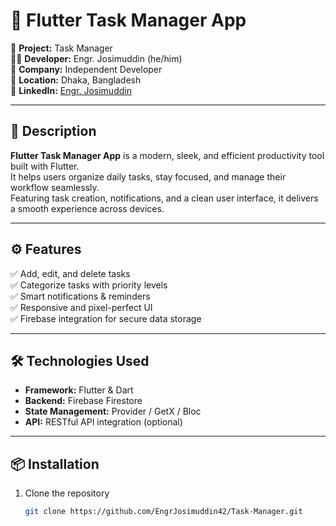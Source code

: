 # 🧭 Flutter Task Manager App

🚀 **Project:** Task Manager  
👨‍💻 **Developer:** Engr. Josimuddin (he/him)  
🏢 **Company:** Independent Developer  
📍 **Location:** Dhaka, Bangladesh  
🔗 **LinkedIn:** [Engr. Josimuddin](https://www.linkedin.com/in/engrjosimuddin)

---

## 📝 Description
**Flutter Task Manager App** is a modern, sleek, and efficient productivity tool built with Flutter.  
It helps users organize daily tasks, stay focused, and manage their workflow seamlessly.  
Featuring task creation, notifications, and a clean user interface, it delivers a smooth experience across devices.

---

## ⚙️ Features
✅ Add, edit, and delete tasks  
✅ Categorize tasks with priority levels  
✅ Smart notifications & reminders  
✅ Responsive and pixel-perfect UI  
✅ Firebase integration for secure data storage

---

## 🛠️ Technologies Used
- **Framework:** Flutter & Dart
- **Backend:** Firebase Firestore
- **State Management:** Provider / GetX / Bloc
- **API:** RESTful API integration (optional)

---

## 📦 Installation

1. Clone the repository
   ```bash
   git clone https://github.com/EngrJosimuddin42/Task-Manager.git

